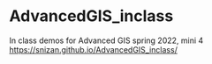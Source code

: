 # AdvancedGIS_inclass
In class demos for Advanced GIS spring 2022, mini 4
https://snizan.github.io/AdvancedGIS_inclass/
